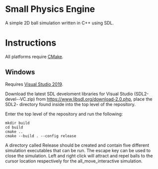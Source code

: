 # Small Physics Engine

A simple 2D ball simulation written in C++ using SDL.

# Instructions

All platforms require [CMake](https://cmake.org/download/).

## Windows

Requires [Visual Studio 2019](https://visualstudio.microsoft.com/).

Download the latest SDL develoment libraries for Visual Studio (SDL2-devel-<version>-VC.zip) from https://www.libsdl.org/download-2.0.php, place the SDL2-<version> directory found inside into the top level of the repository.

Enter the top level of the repository and run the following:
```
mkdir build
cd build
cmake ..
cmake --build . --config release
```

A directory called Release should be created and contain five different simulation executables that can be run. The escape key can be used to close the simulation. Left and right click will attract and repel balls to the cursor location respectively for the all_move_interactive simulation.
